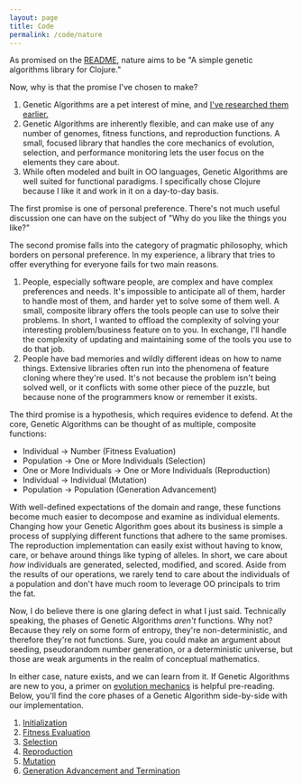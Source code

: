 ```yaml
---
layout: page
title: Code
permalink: /code/nature
---
```


As promised on the [README](https://github.com/nnichols/nature), nature aims to be "A simple genetic algorithms library for Clojure."

Now, why is that the promise I've chosen to make?
1. Genetic Algorithms are a pet interest of mine, and [I've researched them earlier.](https://digitalcommons.iwu.edu/jwprc/2013/oralpres8/1/)
2. Genetic Algorithms are inherently flexible, and can make use of any number of genomes, fitness functions, and reproduction functions.
A small, focused library that handles the core mechanics of evolution, selection, and performance monitoring lets the user focus on the elements they care about.
3. While often modeled and built in OO languages, Genetic Algorithms are well suited for functional paradigms.
I specifically chose Clojure because I like it and work in it on a day-to-day basis.

The first promise is one of personal preference.
There's not much useful discussion one can have on the subject of "Why do you like the things you like?"

The second promise falls into the category of pragmatic philosophy, which borders on personal preference.
In my experience, a library that tries to offer everything for everyone fails for two main reasons.
1. People, especially software people, are complex and have complex preferences and needs.
It's impossible to anticipate all of them, harder to handle most of them, and harder yet to solve some of them well.
A small, composite library offers the tools people can use to solve their problems.
In short, I wanted to offload the complexity of solving your interesting problem/business feature on to you.
In exchange, I'll handle the complexity of updating and maintaining some of the tools you use to do that job.
2. People have bad memories and wildly different ideas on how to name things.
Extensive libraries often run into the phenomena of feature cloning where they're used.
It's not because the problem isn't being solved well, or it conflicts with some other piece of the puzzle, but because none of the programmers know or remember it exists.

The third promise is a hypothesis, which requires evidence to defend.
At the core, Genetic Algorithms can be thought of as multiple, composite functions:
* Individual -> Number (Fitness Evaluation)
* Population -> One or More Individuals (Selection)
* One or More Individuals -> One or More Individuals (Reproduction)
* Individual -> Individual (Mutation)
* Population -> Population (Generation Advancement)


With well-defined expectations of the domain and range, these functions become much easier to decompose and examine as individual elements.
Changing how your Genetic Algorithm goes about its business is simple a process of supplying different functions that adhere to the same promises.
The reproduction implementation can easily exist without having to know, care, or behave around things like typing of alleles.
In short, we care about *how* individuals are generated, selected, modified, and scored.
Aside from the results of our operations, we rarely tend to care about the individuals of a population and don't have much room to leverage OO principals to trim the fat.

Now, I do believe there is one glaring defect in what I just said.
Technically speaking, the phases of Genetic Algorithms *aren't* functions.
Why not?
Because they rely on some form of entropy, they're non-deterministic, and therefore they're not functions.
Sure, you could make an argument about seeding, pseudorandom number generation, or a deterministic universe, but those are weak arguments in the realm of conceptual mathematics.

In either case, nature exists, and we can learn from it.
If Genetic Algorithms are new to you, a primer on [evolution mechanics](/code/nature/evolution-mechanics) is helpful pre-reading.
Below, you'll find the core phases of a Genetic Algorithm side-by-side with our implementation.
1. [Initialization](/code/nature/initialization)
2. [Fitness Evaluation](/code/nature/fitness-evaluation)
3. [Selection](/code/nature/selection)
4. [Reproduction](/code/nature/reproduction)
5. [Mutation](/code/nature/mutation)
6. [Generation Advancement and Termination](/code/nature/termination)
